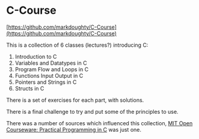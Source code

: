 # C-Course
[https://github.com/markdoughty/C-Course](https://github.com/markdoughty/C-Course)

This is a collection of 6 classes (lectures?) introducing C:

1. Introduction to C
2. Variables and Datatypes in C
3. Program Flow and Loops in C
4. Functions Input Output in C
5. Pointers and Strings in C
6. Structs in C

There is a set of exercises for each part, with solutions.

There is a final challenge to try and put some of the principles to use.

There was a number of sources which influenced this collection, [MIT Open Courseware: Practical Programming in C](https://ocw.mit.edu/courses/6-087-practical-programming-in-c-january-iap-2010/) was just one.

